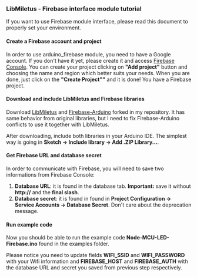 ### LibMiletus - Firebase interface module tutorial

If you want to use Firebase module interface, please read this
document to properly set your environment.

#### Create a Firebase account and project

In order to use arduino_firebase module, you need to have a Google account.
If you don't have it yet, please create it and access [Firebase Console](https://console.firebase.google.com).
You can create your project clicking on **"Add project"** button and choosing
the name and region which better suits your needs. When you are done, just
click on the **"Create Project""** and it is done! You have a Firebase project.

#### Download and include LibMiletus and Firebase libraries

Download [LibMiletus](https://github.com/marcosscarpim/LibMiletus) and
[Firebase-Arduino](https://github.com/marcosscarpim/firebase-arduino) forked
in my repository. It has same behavior from original libraries, but I need
to fix Firebase-Arduino conflicts to use it together with LibMiletus.

After downloading, include both libraries in your Arduino IDE. The simplest way
is going in **Sketch -> Include library -> Add .ZIP Library...**.

#### Get Firebase URL and database secret

In order to communicate with Firebase, you will need to save two informations from
Firebase Console:

1. **Database URL**:
it is found in the database tab. **Important:** save it without **http://** and the
**final slash**.
2. **Database secret**:
it is found in found in **Project Configuration -> Service Accounts -> Database Secret**.
Don't care about the deprecation message.

#### Run example code

Now you should be able to run the example code **Node-MCU-LED-Firebase.ino** found
in the examples folder. 

Please notice you need to update fields **WIFI_SSID** and **WIFI_PASSWORD** with your
Wifi information and **FIREBASE_HOST** and **FIREBASE_AUTH** with the database URL and
secret you saved from previous step respectively.
